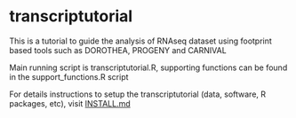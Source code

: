 # transcriptutorial
This is a tutorial to guide the analysis of RNAseq dataset using footprint based tools such as DOROTHEA, PROGENY and CARNIVAL

Main running script is transcriptutorial.R, supporting functions can be found in the support_functions.R script

For details instructions to setup the transcriptutorial (data, software, R packages, etc), visit [INSTALL.md](INSTALL.md)
